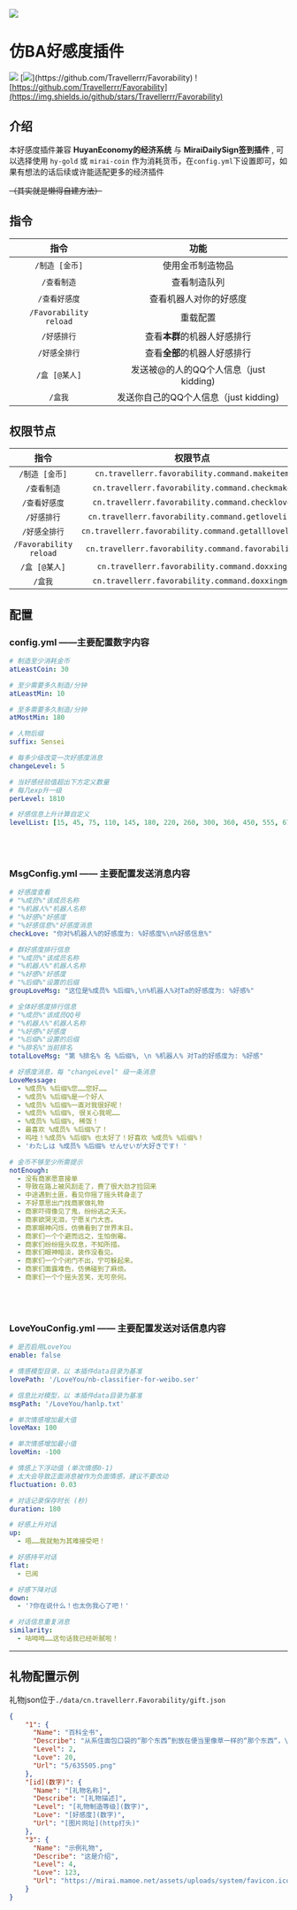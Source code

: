 [![](https://socialify.git.ci/Travellerrr/Favorability/image?description=1&font=Raleway&forks=1&issues=1&language=1&name=1&owner=1&pattern=Circuit%20Board&pulls=1&stargazers=1&theme=Auto)](https://github.com/Travellerrr/Favorability)

# 仿BA好感度插件

[![](https://img.shields.io/github/v/release/Travellerrr/Favorability)](https://github.com/Travellerrr/Favorability/releases)
 [![](https://img.shields.io/badge/Github-好感度插件-%2355db30?)](https://github.com/Travellerrr/Favorability)
![https://github.com/Travellerrr/Favorability](https://img.shields.io/github/stars/Travellerrr/Favorability)

## 介绍

本好感度插件兼容 **HuyanEconomy的经济系统** 与 **MiraiDailySign签到插件** , 可以选择使用 `hy-gold` 或 `mirai-coin` 作为消耗货币，在`config.yml`下设置即可，如果有想法的话后续或许能适配更多的经济插件

~~（其实就是懒得自建方法）~~

## 指令

|           指令           |             功能              |
|:----------------------:|:---------------------------:|
|       `/制造 [金币]`       |          使用金币制造物品           |
|        `/查看制造`         |           查看制造队列            |
|        `/查看好感度`        |         查看机器人对你的好感度         |
| `/Favorability reload` |            重载配置             |
|        `/好感排行`         |      查看**本群**的机器人好感排行       |
|        `/好感全排行`        |      查看**全部**的机器人好感排行       |
|       `/盒 [@某人]`       | 发送被@的人的QQ个人信息（just kidding) |
|         `/盒我`          | 发送你自己的QQ个人信息（just kidding)  |

## 权限节点

|           指令           |                        权限节点                         |
|:----------------------:|:---------------------------------------------------:|
|       `/制造 [金币]`       |    `cn.travellerr.favorability.command.makeitem`    |
|        `/查看制造`         |   `cn.travellerr.favorability.command.checkmake`    |
|        `/查看好感度`        |   `cn.travellerr.favorability.command.checklove`    |
|        `/好感排行`         |  `cn.travellerr.favorability.command.getlovelist`   |
|        `/好感全排行`        | `cn.travellerr.favorability.command.getalllovelist` |
| `/Favorability reload` |  `cn.travellerr.favorability.command.favorability`  |
|       `/盒 [@某人]`       |    `cn.travellerr.favorability.command.doxxing`     |
|         `/盒我`          |   `cn.travellerr.favorability.command.doxxingme`    |

## 配置

### config.yml ——主要配置数字内容

```yaml
# 制造至少消耗金币
atLeastCoin: 30

# 至少需要多久制造/分钟
atLeastMin: 10

# 至多需要多久制造/分钟
atMostMin: 180

# 人物后缀
suffix: Sensei

# 每多少级改变一次好感度消息
changeLevel: 5

# 当好感经验值超出下方定义数量
# 每几exp升一级
perLevel: 1810

# 好感信息上升计算自定义
levelList: [15, 45, 75, 110, 145, 180, 220, 260, 300, 360, 450, 555, 675, 815, 975, 1155, 1360, 1590, 1845, 2130, 2445, 2790, 3165, 3575, 4020, 4500, 5020, 5580, 6180, 6825, 7515, 8250, 9030, 9860, 10740, 11670, 12655, 13695, 14790, 15945, 17160, 18435, 19770, 21170, 22635, 24165, 25765, 27435, 29175]
```
<br><br>
### MsgConfig.yml —— 主要配置发送消息内容

```yaml
# 好感度查看
# "%成员%"该成员名称
# "%机器人%"机器人名称
# "%好感%"好感度
# "%好感信息%"好感度消息
checkLove: "你对%机器人%的好感度为: %好感度%\n%好感信息%"

# 群好感度排行信息
# "%成员%"该成员名称
# "%机器人%"机器人名称
# "%好感%"好感度
# "%后缀%"设置的后缀
groupLoveMsg: "这位是%成员% %后缀%,\n%机器人%对Ta的好感度为: %好感%"

# 全体好感度排行信息
# "%成员%"该成员QQ号
# "%机器人%"机器人名称
# "%好感%"好感度
# "%后缀%"设置的后缀
# "%排名%"当前排名
totalLoveMsg: "第 %排名% 名 %后缀%, \n %机器人% 对Ta的好感度为: %好感"

# 好感度消息，每 "changeLevel" 级一条消息
LoveMessage: 
  - %成员% %后缀%您……您好……
  - %成员% %后缀%是一个好人
  - %成员% %后缀%一直对我很好呢！
  - %成员% %后缀%, 很关心我呢……
  - %成员% %后缀%, 稀饭！
  - 最喜欢 %成员% %后缀%了！
  - 呜哇！%成员% %后缀% 也太好了！好喜欢 %成员% %后缀%！
  - 'わたしは %成员% %后缀% せんせいが大好きです! '

# 金币不够至少所需提示
notEnough: 
  - 没有商家愿意接单
  - 导致在路上被风刮走了，费了很大劲才捡回来
  - 中途遇到土匪，看见你摇了摇头转身走了
  - 不好意思出门找商家做礼物
  - 商家吓得像见了鬼，纷纷逃之夭夭。
  - 商家欲哭无泪，宁愿关门大吉。
  - 商家眼神闪烁，仿佛看到了世界末日。
  - 商家们一个个避而远之，生怕倒霉。
  - 商家们纷纷摇头叹息，不知所措。
  - 商家们眼神暗淡，装作没看见。
  - 商家们一个个闭门不出，宁可躲起来。
  - 商家们面露难色，仿佛碰到了麻烦。
  - 商家们一个个摇头苦笑，无可奈何。
```

<br><br>

### LoveYouConfig.yml —— 主要配置发送对话信息内容

```yaml
# 是否启用LoveYou
enable: false

# 情感模型目录，以 本插件data目录为基准
lovePath: '/LoveYou/nb-classifier-for-weibo.ser'

# 信息比对模型，以 本插件data目录为基准
msgPath: '/LoveYou/hanlp.txt'

# 单次情感增加最大值
loveMax: 100

# 单次情感增加最小值
loveMin: -100

# 情感上下浮动值 (单次情感0-1)
# 太大会导致正面消息被作为负面情感，建议不要改动
fluctuation: 0.03

# 对话记录保存时长 (秒)
duration: 180

# 好感上升对话
up:
  - 唔……我就勉为其难接受吧！

# 好感持平对话
flat:
  - 已阅

# 好感下降对话
down:
  - '?你在说什么！也太伤我心了吧！'

# 对话信息重复消息
similarity:
  - 咕呣呣……这句话我已经听腻啦！
```

---

## 礼物配置示例

礼物json位于`./data/cn.travellerr.Favorability/gift.json`

```json
{
    "1": {
      "Name": "百科全书",
      "Describe": "从系住面包口袋的“那个东西”到放在便当里像草一样的“那个东西“，\n这里有你想知道的一切。",
      "Level": 2,
      "Love": 20,
      "Url": "5/635505.png"
    },
    "[id](数字)": {
      "Name": "[礼物名称]",
      "Describe": "[礼物描述]",
      "Level": "[礼物制造等级](数字)",
      "Love": "[好感度](数字)",
      "Url": "[图片网址](http打头)"
    },
    "3": {
      "Name": "示例礼物", 
      "Describe": "这是介绍", 
      "Level": 4, 
      "Love": 123, 
      "Url": "https://mirai.mamoe.net/assets/uploads/system/favicon.ico"
    }
}
```
